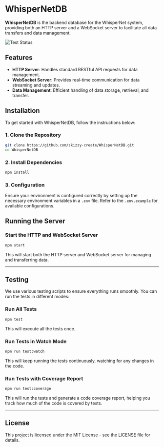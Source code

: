 # WhisperNetDB

**WhisperNetDB** is the backend database for the WhisperNet system, providing both an HTTP server and a WebSocket server to facilitate all data transfers and data management.

![Test Status](https://github.com/skizzy-create/WhisperNetDB/actions/workflows/test.yml/badge.svg)

## Features

- **HTTP Server**: Handles standard RESTful API requests for data management.
- **WebSocket Server**: Provides real-time communication for data streaming and updates.
- **Data Management**: Efficient handling of data storage, retrieval, and transfer.

## Installation

To get started with WhisperNetDB, follow the instructions below:

### 1. Clone the Repository

```bash
git clone https://github.com/skizzy-create/WhisperNetDB.git
cd WhisperNetDB
```

### 2. Install Dependencies

```bash
npm install
```

### 3. Configuration

Ensure your environment is configured correctly by setting up the necessary environment variables in a `.env` file. Refer to the `.env.example` for available configurations.

## Running the Server

### Start the HTTP and WebSocket Server

```bash
npm start
```

This will start both the HTTP server and WebSocket server for managing and transferring data.

---

## Testing

We use various testing scripts to ensure everything runs smoothly. You can run the tests in different modes:

### Run All Tests

```bash
npm test
```

This will execute all the tests once.

### Run Tests in Watch Mode

```bash
npm run test:watch
```

This will keep running the tests continuously, watching for any changes in the code.

### Run Tests with Coverage Report

```bash
npm run test:coverage
```

This will run the tests and generate a code coverage report, helping you track how much of the code is covered by tests.

---

## License

This project is licensed under the MIT License - see the [LICENSE](LICENSE) file for details.
```